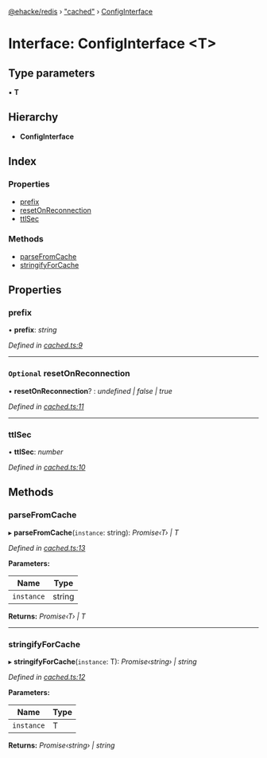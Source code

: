 [@ehacke/redis](../README.md) › ["cached"](../modules/_cached_.md) › [ConfigInterface](_cached_.configinterface.md)

# Interface: ConfigInterface <**T**>

## Type parameters

▪ **T**

## Hierarchy

* **ConfigInterface**

## Index

### Properties

* [prefix](_cached_.configinterface.md#prefix)
* [resetOnReconnection](_cached_.configinterface.md#optional-resetonreconnection)
* [ttlSec](_cached_.configinterface.md#ttlsec)

### Methods

* [parseFromCache](_cached_.configinterface.md#parsefromcache)
* [stringifyForCache](_cached_.configinterface.md#stringifyforcache)

## Properties

###  prefix

• **prefix**: *string*

*Defined in [cached.ts:9](https://github.com/ehacke/redis/blob/07fa980/cached.ts#L9)*

___

### `Optional` resetOnReconnection

• **resetOnReconnection**? : *undefined | false | true*

*Defined in [cached.ts:11](https://github.com/ehacke/redis/blob/07fa980/cached.ts#L11)*

___

###  ttlSec

• **ttlSec**: *number*

*Defined in [cached.ts:10](https://github.com/ehacke/redis/blob/07fa980/cached.ts#L10)*

## Methods

###  parseFromCache

▸ **parseFromCache**(`instance`: string): *Promise‹T› | T*

*Defined in [cached.ts:13](https://github.com/ehacke/redis/blob/07fa980/cached.ts#L13)*

**Parameters:**

Name | Type |
------ | ------ |
`instance` | string |

**Returns:** *Promise‹T› | T*

___

###  stringifyForCache

▸ **stringifyForCache**(`instance`: T): *Promise‹string› | string*

*Defined in [cached.ts:12](https://github.com/ehacke/redis/blob/07fa980/cached.ts#L12)*

**Parameters:**

Name | Type |
------ | ------ |
`instance` | T |

**Returns:** *Promise‹string› | string*
